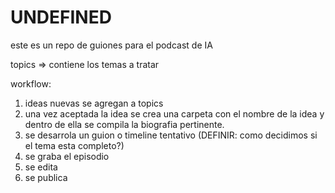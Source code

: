 # UNDEFINED
este es un repo de guiones para el podcast de IA

topics => contiene los temas a tratar

workflow:
1. ideas nuevas se agregan a topics
2. una vez aceptada la idea se crea una carpeta con el nombre de la idea y dentro de ella se compila la biografia pertinente.
3. se desarrola un guion o timeline tentativo (DEFINIR: como decidimos si el tema esta completo?)
4. se graba el episodio
5. se edita
6. se publica
